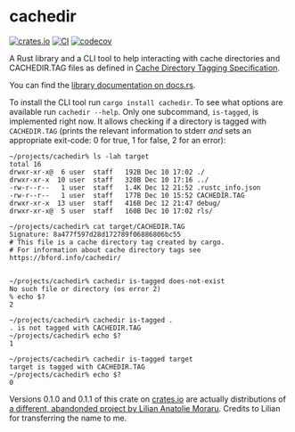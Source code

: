 # cachedir
[![crates.io](https://img.shields.io/crates/v/cachedir)](https://crates.io/crates/cachedir)
[![CI](https://github.com/jstasiak/cdir/workflows/CI/badge.svg)](https://github.com/jstasiak/cdir/actions?query=workflow%3ACI+branch%3Amaster)
[![codecov](https://codecov.io/gh/jstasiak/cachedir/branch/master/graph/badge.svg?token=JUWV54A0WG)](https://codecov.io/gh/jstasiak/cachedir)

A Rust library and a CLI tool to help interacting with cache directories and CACHEDIR.TAG files
as defined in [Cache Directory Tagging Specification](https://bford.info/cachedir/).

You can find the [library documentation on docs.rs](https://docs.rs/cachedir/).

To install the CLI tool run `cargo install cachedir`. To see what options are available
run `cachedir --help`. Only one subcommand, `is-tagged`, is implemented right now.
It allows checking if a directory is tagged with `CACHEDIR.TAG` (prints the relevant
information to stderr *and* sets an appropriate exit-code: 0 for true, 1 for false, 2 for an error):

```
~/projects/cachedir% ls -lah target 
total 16
drwxr-xr-x@  6 user  staff   192B Dec 10 17:02 ./
drwxr-xr-x  10 user  staff   320B Dec 10 17:16 ../
-rw-r--r--   1 user  staff   1.4K Dec 12 21:52 .rustc_info.json
-rw-r--r--   1 user  staff   177B Dec 10 15:52 CACHEDIR.TAG
drwxr-xr-x  13 user  staff   416B Dec 12 21:47 debug/
drwxr-xr-x@  5 user  staff   160B Dec 10 17:02 rls/

~/projects/cachedir% cat target/CACHEDIR.TAG 
Signature: 8a477f597d28d172789f06886806bc55
# This file is a cache directory tag created by cargo.
# For information about cache directory tags see https://bford.info/cachedir/


~/projects/cachedir% cachedir is-tagged does-not-exist
No such file or directory (os error 2)
% echo $?
2

~/projects/cachedir% cachedir is-tagged .             
. is not tagged with CACHEDIR.TAG
~/projects/cachedir% echo $?                                 
1

~/projects/cachedir% cachedir is-tagged target
target is tagged with CACHEDIR.TAG
~/projects/cachedir% echo $?
0
```
  

Versions 0.1.0 and 0.1.1 of this crate on [crates.io](https://crates.io) are actually distributions of
[a different, abandonded project by Lilian Anatolie Moraru](https://github.com/lilianmoraru/cachedir).
Credits to Lilian for transferring the name to me.
